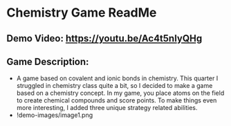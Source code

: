 # **Chemistry Game ReadMe**
## **Demo Video:** https://youtu.be/Ac4t5nIyQHg 
## **Game Description:**
- A game based on covalent and ionic bonds in chemistry. This quarter I struggled in chemistry class quite a bit, so I decided to make a game based on a chemistry concept. In my game, you place atoms on the field to create chemical compounds and score points. To make things even more interesting, I added three unique strategy related abilities.
- !demo-images/image1.png
